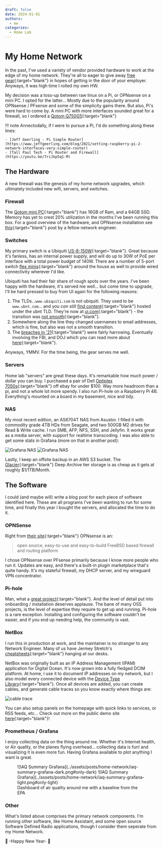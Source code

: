 ```yaml
---
draft: false
date: 2024-01-01
authors:
  - me
categories:
  - Home Lab
---
```


# My Home Network
In the past, I've used a variety of vendor provided hardware to work at the edge of my home network. 
They're all to eager to give away [free gear](https://www.juniper.net/us/en/forms/free-gear.html){:target="blank"} 
in hopes of getting in the door of your employer. Anyways, it was high time I rolled my own HW.  

My decision was a toss-up between raw linux on a Pi, or OPNsense on a mini PC. I opted for the latter... 
Mostly due to the popularity around OPNsense / PFsense and some of the simplicity gains there. But also, Pi's 
were hard to come by. A mini PC with more interfaces sounded great for a firewall, so I ordered a [Qotom Q750G5](https://www.amazon.com/Advanced-Firewall-Qotom-Mini-PC-Q750G5/dp/B0B28XWWHK){:target="blank"}

<!-- more -->

!!! note
    Annectodally, if I were to pursue a Pi, I'd do something along these lines:  

    - [Jeff Geerling - Pi Simple Router](https://www.jeffgeerling.com/blog/2021/setting-raspberry-pi-2-network-interfaces-very-simple-router)  
    - [Tall Paul Tech - Pi Router and Firewall](https://youtu.be/7riJkp5q1-M)

## The Hardware
A new firewall was the genesis of my home network upgrades, which ultimately included new wifi, servers, and switches.

### Firewall
The [Qotom mini PC](https://www.amazon.com/Advanced-Firewall-Qotom-Mini-PC-Q750G5/dp/B0B28XWWHK){:target="blank"} has 16GB of Ram, and a 64GB SSD. Memory has yet to crest 20% utilization in the months I've been running this box. For a good overview of the hardware, and OPNsense installation see [this](https://0x2142.com/opnsense-qotom-q750gs/){:target="blank"} post by a fellow network engineer.

### Switches
My primary switch is a Ubiquiti [US-8-150W](https://store.ui.com/us/en/collections/unifi-switching-utility-hi-power-poe/products/us-8-150w){:target="blank"}. Great because it's fanless, has an internal power supply, and will do up to 30W of PoE per interface with a total power budget of 140W. There are a number of 5-port switch [flex minis](https://store.ui.com/us/en/collections/unifi-switching-utility-mini/products/usw-flex-mini){:target="blank"} around the house as well to provide wired connectivity wherever I'd like.  

Ubiquiti has had their fair share of rough spots over the years. I've been happy with the hardware, it's served me well... but come time to upgrade, I'll be hard pressed to buy from UI again for the following reasons: 

1. The TLDs...`www.ubiquiti.com` is not ubiquiti. They used to be `www.ubnt.com`... and you *can* still [find content](https://dl.ubnt.com/datasheets/unifi/UniFi_AP_DS.pdf){:target="blank"} hosted under the ubnt TLD. They're now at [ui.com](https://ui.com){:target="blank"} - the transition was [not smooth](https://community.ui.com/questions/UBNT-com-Changed-to-UI-com/491f0b28-4d2e-4dbd-9e83-72a10f1ddf50){:target="blank"}.
2. Somewhere along the line they changed usernames to email addresses, which is fine, but also was not a smooth transition. 
3. The [breaches in '21](https://community.ui.com/questions/Account-Notification/96467115-49b5-4dd6-9517-f8cdbf6906f3){:target="blank"} were fairly harrowing. Eventually involving the FBI, and DOJ which you can read more about [here](https://www.justice.gov/usao-sdny/pr/former-employee-technology-company-charged-stealing-confidential-data-and-extorting){:target="blank"}.

Anyways, YMMV. For the time being, the gear serves me well.

### Servers
Home lab "servers" are great these days. It's remarkable how much power / dollar you can buy. I purchased a pair of Dell [Optiplex 7050s](https://www.ebay.com/itm/195677048964?mkcid=16&mkevt=1&mkrid=711-127632-2357-0&ssspo=wBRUG_j0TW-&sssrc=2047675&ssuid=przliihetvw&widget_ver=artemis&media=COPY){:target="blank"} off ebay for under $100. Way more headroom than a pi, and not a whole lot more spendy. I also run Pi-hole on a Raspberry Pi 4B. Everything's mounted on a board in my basement, nice and tidy.

### NAS
My most recent edition, an AS6704T NAS from Asustor. I filled it with commodity grade 4TB HDs from Seagate, and two 500GB M2 drives for Read & Write cache. I run SMB, AFP, NFS, SSH, and Jellyfin. It works great as a media server, with support for realtime transcoding. I was also able to get some stats in Grafana (more on that in another post):

![Grafana NAS](../assets/posts/home-network/nas-grafana-dark.png#only-dark)
![Grafana NAS](../assets/posts/home-network/nas-grafana-light.png#only-light)

Lastly, I keep an offsite backup in an AWS S3 bucket. The [Glacier](https://aws.amazon.com/s3/storage-classes/glacier/){:target="blank"} Deep Archive tier storage is as cheap as it gets at roughly $1/1TB/Month.

## The Software
I could (and maybe will) write a blog post for each piece of software identified here. These are all programs I've been wanting to run for some time, and finally this year I bought the servers, and allocated the time to do it.

### OPNSense
Right from [their site](https://opnsense.org/about/about-opnsense/){:target="blank"} OPNsense is an:
> open source, easy-to-use and easy-to-build FreeBSD based firewall and routing platform  

I chose OPNsense over PFsense primarily because I know more people who run it. Updates are easy, and there's a built-in plugin marketplace that's quite handy. It's my stateful firewall, my DHCP server, and my wireguard VPN concentrator.

### Pi-hole
Man, what a [great project](https://pi-hole.net){:target="blank"}. And the level of detail put into onboarding / installation deserves applause. The bane of many OSS projects, is the level of expertise they require to get up and running. Pi-hole is a rare exception. Installing and configuring the software couldn't be easier, and if you end up needing help, the community is vast.

### NetBox
I run this in production at work, and the maintainer is no stranger to any Network Engineer. Many of us have Jermey Stretch's [cheatsheets](https://packetlife.net/library/cheat-sheets/){:target="blank"} hanging at our desks.

NetBox was originally built as an IP Address Management (IPAM) application for Digital Ocean. It's now grown into a fully fledged DCIM platform. At home, I use it to document IP addresses on my network, but I also model every connected device with the [Device Type Library](https://github.com/netbox-community/devicetype-library){:target="blank"}. Once all devices are added, you can create cables, and generate cable traces so you know exactly where things are:

![cable trace](../assets/posts/home-network/cable-trace.svg)

You can also setup panels on the homepage with quick links to services, or RSS feeds, etc... Check out more on the public demo site [here](https://demo.netbox.dev/){:target="blank"}!

### Prometheus / Grafana
I enjoy collecting data on the thing around me. Whether it's Internet health, or Air quality, or the planes flying overhead... collecting data is fun! and visualizing it is even more fun. Having Grafana available to plot anything I want is great.
<figure markdown>
  ![IAQ Summary Grafana](../assets/posts/home-network/iaq-summary-grafana-dark.png#only-dark)
  ![IAQ Summary Grafana](../assets/posts/home-network/iaq-summary-grafana-light.png#only-light)
  <figcaption>Dashboard of air quality around me with a baseline from the EPA</figcaption>
</figure>

### Other
What's listed above comprises the primary network components. I'm running other software, like Home Assistant, and some open source Software Defined Radio applications, though I consider them seperate from my Home Network.

🎉 -Happy New Year- 🎉

